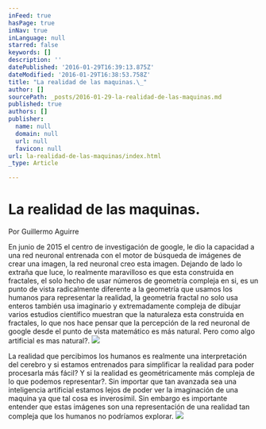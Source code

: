 ```yaml
---
inFeed: true
hasPage: true
inNav: true
inLanguage: null
starred: false
keywords: []
description: ''
datePublished: '2016-01-29T16:39:13.875Z'
dateModified: '2016-01-29T16:38:53.758Z'
title: "La realidad de las maquinas.\_"
author: []
sourcePath: _posts/2016-01-29-la-realidad-de-las-maquinas.md
published: true
authors: []
publisher:
  name: null
  domain: null
  url: null
  favicon: null
url: la-realidad-de-las-maquinas/index.html
_type: Article

---
```

# La realidad de las maquinas. 

Por Guillermo Aguirre

En junio de 2015 el centro de investigación de google, le dio la capacidad a una red 
neuronal entrenada con el motor de búsqueda de imágenes de crear una imagen, la 
red neuronal creo esta imagen.
Dejando de lado lo extraña que luce, lo realmente maravilloso es que esta construida 
en fractales, el solo hecho de usar números de geometría compleja en si, es un punto 
de vista radicalmente diferente a la geometría que usamos los humanos para 
representar la realidad, la geometría fractal no solo usa enteros también usa 
imaginario y extremadamente compleja de dibujar varios estudios científico muestran 
que la naturaleza esta construida en fractales, lo que nos hace pensar que la 
percepción de la red neuronal de google desde el punto de vista matemático es más 
natural. Pero como algo artificial es mas natural?. ![](https://the-grid-user-content.s3-us-west-2.amazonaws.com/20d638d0-af14-4769-afad-49dc3d62c7ba.jpg)

La realidad que percibimos los 
humanos es realmente una interpretación del cerebro y si estamos entrenados para 
simplificar la realidad para poder procesarla más fácil? Y si la realidad es 
geométricamente más compleja de lo que podemos representar?. 
Sin importar que tan avanzada sea una inteligencia artificial estamos lejos de poder 
ver la imaginación de una maquina ya que tal cosa es inverosímil. Sin embargo es 
importante entender que estas imágenes son una representación de una realidad tan 
compleja que los humanos no podríamos explorar.
![](https://the-grid-user-content.s3-us-west-2.amazonaws.com/80d2135c-60c1-4e01-8e8a-1cd03b6e438b.jpg)